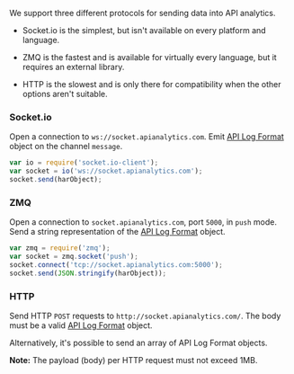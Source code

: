 We support three different protocols for sending data into API analytics.

- Socket.io is the simplest, but isn't available on every platform and language.

- ZMQ is the fastest and is available for virtually every language, but it requires an external library.

- HTTP is the slowest and is only there for compatibility when the other options aren't suitable.

### Socket.io

Open a connection to `ws://socket.apianalytics.com`. Emit [API Log Format](format.md) object on the channel `message`.

```js
var io = require('socket.io-client');
var socket = io('ws://socket.apianalytics.com');
socket.send(harObject);
```

### ZMQ

Open a connection to `socket.apianalytics.com`, port `5000`, in `push` mode. Send a string representation of the [API Log Format](format.md) object.

```js
var zmq = require('zmq');
var socket = zmq.socket('push');
socket.connect('tcp://socket.apianalytics.com:5000');
socket.send(JSON.stringify(harObject));
```

### HTTP

Send HTTP `POST` requests to `http://socket.apianalytics.com/`. The body must be a valid [API Log Format](format.md) object.

Alternatively, it's possible to send an array of API Log Format objects.

**Note:** The payload (body) per HTTP request must not exceed 1MB.
